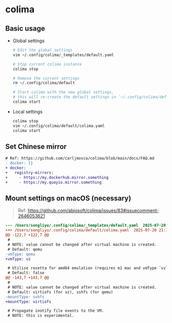 # colima

## Basic usage

- Global settings

  ```bash
  # Edit the global settings
  vim ~/.config/colima/_templates/default.yaml

  # Stop current colima instance
  colima stop

  # Remove the current settings
  rm ~/.config/colima/default

  # Start colima with the new global settings,
  # this will re-create the default settings in `~/.config/colima/default`.
  colima start
  ```

- Local settings

  ```bash
  colima stop
  vim ~/.config/colima/default/colima.yaml
  colima start
  ```

## Set Chinese mirror

```diff
# Ref: https://github.com/carljmosca/colima/blob/main/docs/FAQ.md
- docker: {}
+ docker:
+   registry-mirrors:
+     - https://my.dockerhub.mirror.something
+     - https://my.quayio.mirror.something
```

## Mount settings on macOS (necessary)

> Ref: <https://github.com/abiosoft/colima/issues/83#issuecomment-2646053621>

```diff
--- /Users/songliyu/.config/colima/_templates/default.yaml	2025-07-20 21:16:46
+++ /Users/songliyu/.config/colima/default/colima.yaml	2025-07-20 21:17:27
@@ -122,7 +122,7 @@
 #
 # NOTE: value cannot be changed after virtual machine is created.
 # Default: qemu
-vmType: qemu
+vmType: vz

 # Utilise rosetta for amd64 emulation (requires m1 mac and vmType `vz`)
 # Default: false
@@ -143,7 +143,7 @@
 #
 # NOTE: value cannot be changed after virtual machine is created.
 # Default: virtiofs (for vz), sshfs (for qemu)
-mountType: sshfs
+mountType: virtiofs

 # Propagate inotify file events to the VM.
 # NOTE: this is experimental.
```
